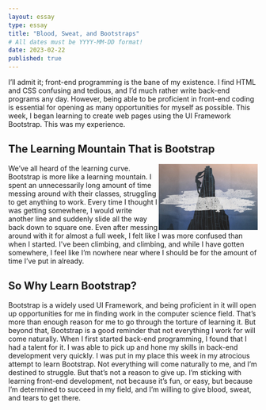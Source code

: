 ```yaml
---
layout: essay
type: essay
title: "Blood, Sweat, and Bootstraps"
# All dates must be YYYY-MM-DD format!
date: 2023-02-22
published: true
---
```

I’ll admit it; front-end programming is the bane of my existence. I find HTML and CSS confusing and tedious, and I’d much rather write back-end programs any day. However, being able to be proficient in front-end coding is essential for opening as many opportunities for myself as possible. This week, I began learning to create web pages using the UI Framework Bootstrap. This was my experience.

## The Learning Mountain That is Bootstrap

<img src="/img/blood-sweat-bootstraps-mountain.jpg" width="200px" align="right" />

We’ve all heard of the learning curve. Bootstrap is more like a learning mountain. I spent an unnecessarily long amount of time messing around with their classes, struggling to get anything to work. Every time I thought I was getting somewhere, I would write another line and suddenly slide all the way back down to square one. Even after messing around with it for almost a full week, I felt like I was more confused than when I started. I've been climbing, and climbing, and while I have gotten somewhere, I feel like I’m nowhere near where I should be for the amount of time I’ve put in already.

## So Why Learn Bootstrap?

Bootstrap is a widely used UI Framework, and being proficient in it will open up opportunities for me in finding work in the computer science field. That’s more than enough reason for me to go through the torture of learning it. But beyond that, Bootstrap is a good reminder that not everything I work for will come naturally. When I first started back-end programming, I found that I had a talent for it. I was able to pick up and hone my skills in back-end development very quickly. I was put in my place this week in my atrocious attempt to learn Bootstrap. Not everything will come naturally to me, and I’m destined to struggle. But that’s not a reason to give up. I’m sticking with learning front-end development, not because it’s fun, or easy, but because I’m determined to succeed in my field, and I’m willing to give blood, sweat, and tears to get there.
